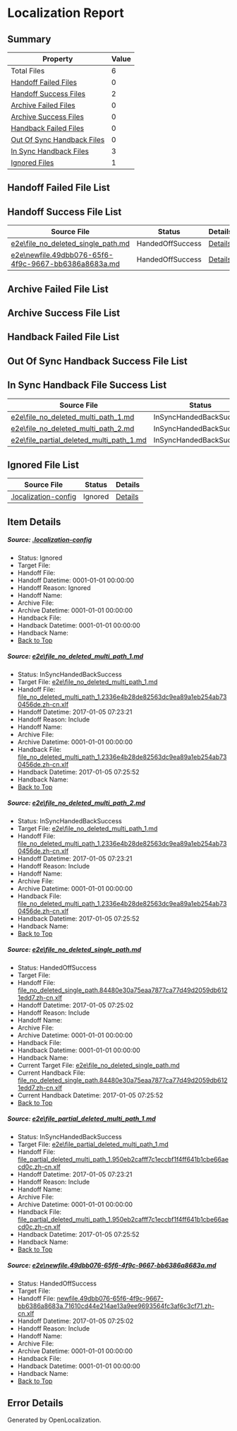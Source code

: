 # <a name='report-top'></a> Localization Report

## Summary
 Property | Value 
 -------- | ----- 
 Total Files | 6
[ Handoff Failed Files ](#handoff-failed-list)| 0
[ Handoff Success Files ](#handoff-success-list)| 2
[ Archive Failed Files ](#archive-failed-list)| 0
[ Archive Success Files ](#archive-success-list)| 0
[ Handback Failed Files ](#handback-failed-list)| 0
[ Out Of Sync Handback Files ](#outofsync-handback-success-list)| 0
[ In Sync Handback Files ](#insync-handback-success-list)| 3
[ Ignored Files ](#ignored-list)| 1

## <a name='handoff-failed-list'></a> Handoff Failed File List

## <a name='handoff-success-list'></a> Handoff Success File List
 Source File | Status | Details 
 ----------- | ------ | ------- 
 [e2e\file_no_deleted_single_path.md](https://github.com/OpenLocalizationTestOrg/ol-test0/blob/8aa79ec8f840cf134b6c3523a4d9f72ca17138f7/e2e/file_no_deleted_single_path.md) | HandedOffSuccess | [Details](#38fcbc13ee350dc1301df57db22826f7d9e28a9b3)
 [e2e\newfile.49dbb076-65f6-4f9c-9667-bb6386a8683a.md](https://github.com/OpenLocalizationTestOrg/ol-test0/blob/8aa79ec8f840cf134b6c3523a4d9f72ca17138f7/e2e/newfile.49dbb076-65f6-4f9c-9667-bb6386a8683a.md) | HandedOffSuccess | [Details](#00c2b2e5f2b4e1af3187669f14442be5695979ad5)

## <a name='archive-failed-list'></a> Archive Failed File List

## <a name='archive-success-list'></a> Archive Success File List

## <a name='handback-failed-list'></a> Handback Failed File List

## <a name='outofsync-handback-success-list'></a> Out Of Sync Handback Success File List

## <a name='insync-handback-success-list'></a> In Sync Handback File Success List
 Source File | Status | Details 
 ----------- | ------ | ------- 
 [e2e\file_no_deleted_multi_path_1.md](https://github.com/OpenLocalizationTestOrg/ol-test0/blob/75aff97fb81c262ebb4de7ef1345ca6ca140c1ac/e2e/file_no_deleted_multi_path_1.md) | InSyncHandedBackSuccess | [Details](#13b9a6c39fca0c3083f3a6a0be63aa49a4662c8e1)
 [e2e\file_no_deleted_multi_path_2.md](https://github.com/OpenLocalizationTestOrg/ol-test0/blob/8aa79ec8f840cf134b6c3523a4d9f72ca17138f7/e2e/file_no_deleted_multi_path_2.md) | InSyncHandedBackSuccess | [Details](#13b9a6c39fca0c3083f3a6a0be63aa49a4662c8e2)
 [e2e\file_partial_deleted_multi_path_1.md](https://github.com/OpenLocalizationTestOrg/ol-test0/blob/75aff97fb81c262ebb4de7ef1345ca6ca140c1ac/e2e/file_partial_deleted_multi_path_1.md) | InSyncHandedBackSuccess | [Details](#a94dbd80fb26b3845e1eecadb6ed95f510b671a54)

## <a name='ignored-list'></a> Ignored File List
 Source File | Status | Details 
 ----------- | ------ | ------- 
 [.localization-config](https://github.com/OpenLocalizationTestOrg/ol-test0/blob/8aa79ec8f840cf134b6c3523a4d9f72ca17138f7/.localization-config) | Ignored | [Details](#cb0632cf59c1387fc1742bfb9fa3c47f87e2e5c90)

## Item Details
##### <a name='cb0632cf59c1387fc1742bfb9fa3c47f87e2e5c90'></a> Source: [.localization-config](https://github.com/OpenLocalizationTestOrg/ol-test0/blob/8aa79ec8f840cf134b6c3523a4d9f72ca17138f7/.localization-config)
* Status: Ignored
* Target File: 
* Handoff File: 
* Handoff Datetime: 0001-01-01 00:00:00
* Handoff Reason: Ignored
* Handoff Name: 
* Archive File: 
* Archive Datetime: 0001-01-01 00:00:00
* Handback File: 
* Handback Datetime: 0001-01-01 00:00:00
* Handback Name: 
* [Back to Top](#report-top)

##### <a name='13b9a6c39fca0c3083f3a6a0be63aa49a4662c8e1'></a> Source: [e2e\file_no_deleted_multi_path_1.md](https://github.com/OpenLocalizationTestOrg/ol-test0/blob/75aff97fb81c262ebb4de7ef1345ca6ca140c1ac/e2e/file_no_deleted_multi_path_1.md)
* Status: InSyncHandedBackSuccess
* Target File: [e2e\file_no_deleted_multi_path_1.md](https://github.com/OpenLocalizationTestOrg/ol-test0-zhcn/blob/acd2cffeff0fcb242f9792931496619e030fa312/e2e/file_no_deleted_multi_path_1.md)
* Handoff File: [file_no_deleted_multi_path_1.2336e4b28de82563dc9ea89a1eb254ab730456de.zh-cn.xlf](https://github.com/OpenLocalizationTestOrg/ol-test0-handoff/blob/58faab3a3931b66d7b461c79f24c9ab86f60f01b/ol-handoff/OpenLocalizationTestOrg/ol-test0-zhcn/shujia/mt/file_no_deleted_multi_path_1.2336e4b28de82563dc9ea89a1eb254ab730456de.zh-cn.xlf)
* Handoff Datetime: 2017-01-05 07:23:21
* Handoff Reason: Include
* Handoff Name: 
* Archive File: 
* Archive Datetime: 0001-01-01 00:00:00
* Handback File: [file_no_deleted_multi_path_1.2336e4b28de82563dc9ea89a1eb254ab730456de.zh-cn.xlf](https://github.com/OpenLocalizationTestOrg/ol-test0-handback/blob/1055d987d4be5daf7ee28676608d1c8ff3f1c50c/ol-handback/OpenLocalizationTestOrg/ol-test0-zhcn/shujia/mt/file_no_deleted_multi_path_1.2336e4b28de82563dc9ea89a1eb254ab730456de.zh-cn.xlf)
* Handback Datetime: 2017-01-05 07:25:52
* Handback Name: 
* [Back to Top](#report-top)

##### <a name='13b9a6c39fca0c3083f3a6a0be63aa49a4662c8e2'></a> Source: [e2e\file_no_deleted_multi_path_2.md](https://github.com/OpenLocalizationTestOrg/ol-test0/blob/8aa79ec8f840cf134b6c3523a4d9f72ca17138f7/e2e/file_no_deleted_multi_path_2.md)
* Status: InSyncHandedBackSuccess
* Target File: [e2e\file_no_deleted_multi_path_1.md](https://github.com/OpenLocalizationTestOrg/ol-test0-zhcn/blob/acd2cffeff0fcb242f9792931496619e030fa312/e2e/file_no_deleted_multi_path_1.md)
* Handoff File: [file_no_deleted_multi_path_1.2336e4b28de82563dc9ea89a1eb254ab730456de.zh-cn.xlf](https://github.com/OpenLocalizationTestOrg/ol-test0-handoff/blob/58faab3a3931b66d7b461c79f24c9ab86f60f01b/ol-handoff/OpenLocalizationTestOrg/ol-test0-zhcn/shujia/mt/file_no_deleted_multi_path_1.2336e4b28de82563dc9ea89a1eb254ab730456de.zh-cn.xlf)
* Handoff Datetime: 2017-01-05 07:23:21
* Handoff Reason: Include
* Handoff Name: 
* Archive File: 
* Archive Datetime: 0001-01-01 00:00:00
* Handback File: [file_no_deleted_multi_path_1.2336e4b28de82563dc9ea89a1eb254ab730456de.zh-cn.xlf](https://github.com/OpenLocalizationTestOrg/ol-test0-handback/blob/1055d987d4be5daf7ee28676608d1c8ff3f1c50c/ol-handback/OpenLocalizationTestOrg/ol-test0-zhcn/shujia/mt/file_no_deleted_multi_path_1.2336e4b28de82563dc9ea89a1eb254ab730456de.zh-cn.xlf)
* Handback Datetime: 2017-01-05 07:25:52
* Handback Name: 
* [Back to Top](#report-top)

##### <a name='38fcbc13ee350dc1301df57db22826f7d9e28a9b3'></a> Source: [e2e\file_no_deleted_single_path.md](https://github.com/OpenLocalizationTestOrg/ol-test0/blob/8aa79ec8f840cf134b6c3523a4d9f72ca17138f7/e2e/file_no_deleted_single_path.md)
* Status: HandedOffSuccess
* Target File: 
* Handoff File: [file_no_deleted_single_path.84480e30a75eaa7877ca77d49d2059db6121edd7.zh-cn.xlf](https://github.com/OpenLocalizationTestOrg/ol-test0-handoff/blob/bb56d2a21b4119833f98f4582dd7c5456c207881/ol-handoff/OpenLocalizationTestOrg/ol-test0-zhcn/shujia/mt/file_no_deleted_single_path.84480e30a75eaa7877ca77d49d2059db6121edd7.zh-cn.xlf)
* Handoff Datetime: 2017-01-05 07:25:02
* Handoff Reason: Include
* Handoff Name: 
* Archive File: 
* Archive Datetime: 0001-01-01 00:00:00
* Handback File: 
* Handback Datetime: 0001-01-01 00:00:00
* Handback Name: 
* Current Target File: [e2e\file_no_deleted_single_path.md](https://github.com/OpenLocalizationTestOrg/ol-test0-zhcn/blob/acd2cffeff0fcb242f9792931496619e030fa312/e2e/file_no_deleted_single_path.md)
* Current Handback File: [file_no_deleted_single_path.84480e30a75eaa7877ca77d49d2059db6121edd7.zh-cn.xlf](https://github.com/OpenLocalizationTestOrg/ol-test0-handback/blob/1055d987d4be5daf7ee28676608d1c8ff3f1c50c/ol-handback/OpenLocalizationTestOrg/ol-test0-zhcn/shujia/mt/file_no_deleted_single_path.84480e30a75eaa7877ca77d49d2059db6121edd7.zh-cn.xlf)
* Current Handback Datetime: 2017-01-05 07:25:52
* [Back to Top](#report-top)

##### <a name='a94dbd80fb26b3845e1eecadb6ed95f510b671a54'></a> Source: [e2e\file_partial_deleted_multi_path_1.md](https://github.com/OpenLocalizationTestOrg/ol-test0/blob/75aff97fb81c262ebb4de7ef1345ca6ca140c1ac/e2e/file_partial_deleted_multi_path_1.md)
* Status: InSyncHandedBackSuccess
* Target File: [e2e\file_partial_deleted_multi_path_1.md](https://github.com/OpenLocalizationTestOrg/ol-test0-zhcn/blob/acd2cffeff0fcb242f9792931496619e030fa312/e2e/file_partial_deleted_multi_path_1.md)
* Handoff File: [file_partial_deleted_multi_path_1.950eb2cafff7c1eccbf1f4ff641b1cbe66aecd0c.zh-cn.xlf](https://github.com/OpenLocalizationTestOrg/ol-test0-handoff/blob/58faab3a3931b66d7b461c79f24c9ab86f60f01b/ol-handoff/OpenLocalizationTestOrg/ol-test0-zhcn/shujia/mt/file_partial_deleted_multi_path_1.950eb2cafff7c1eccbf1f4ff641b1cbe66aecd0c.zh-cn.xlf)
* Handoff Datetime: 2017-01-05 07:23:21
* Handoff Reason: Include
* Handoff Name: 
* Archive File: 
* Archive Datetime: 0001-01-01 00:00:00
* Handback File: [file_partial_deleted_multi_path_1.950eb2cafff7c1eccbf1f4ff641b1cbe66aecd0c.zh-cn.xlf](https://github.com/OpenLocalizationTestOrg/ol-test0-handback/blob/1055d987d4be5daf7ee28676608d1c8ff3f1c50c/ol-handback/OpenLocalizationTestOrg/ol-test0-zhcn/shujia/mt/file_partial_deleted_multi_path_1.950eb2cafff7c1eccbf1f4ff641b1cbe66aecd0c.zh-cn.xlf)
* Handback Datetime: 2017-01-05 07:25:52
* Handback Name: 
* [Back to Top](#report-top)

##### <a name='00c2b2e5f2b4e1af3187669f14442be5695979ad5'></a> Source: [e2e\newfile.49dbb076-65f6-4f9c-9667-bb6386a8683a.md](https://github.com/OpenLocalizationTestOrg/ol-test0/blob/8aa79ec8f840cf134b6c3523a4d9f72ca17138f7/e2e/newfile.49dbb076-65f6-4f9c-9667-bb6386a8683a.md)
* Status: HandedOffSuccess
* Target File: 
* Handoff File: [newfile.49dbb076-65f6-4f9c-9667-bb6386a8683a.71610cd44e214ae13a9ee9693564fc3af6c3cf71.zh-cn.xlf](https://github.com/OpenLocalizationTestOrg/ol-test0-handoff/blob/bb56d2a21b4119833f98f4582dd7c5456c207881/ol-handoff/OpenLocalizationTestOrg/ol-test0-zhcn/shujia/mt/newfile.49dbb076-65f6-4f9c-9667-bb6386a8683a.71610cd44e214ae13a9ee9693564fc3af6c3cf71.zh-cn.xlf)
* Handoff Datetime: 2017-01-05 07:25:02
* Handoff Reason: Include
* Handoff Name: 
* Archive File: 
* Archive Datetime: 0001-01-01 00:00:00
* Handback File: 
* Handback Datetime: 0001-01-01 00:00:00
* Handback Name: 
* [Back to Top](#report-top)


## Error Details

Generated by OpenLocalization.
